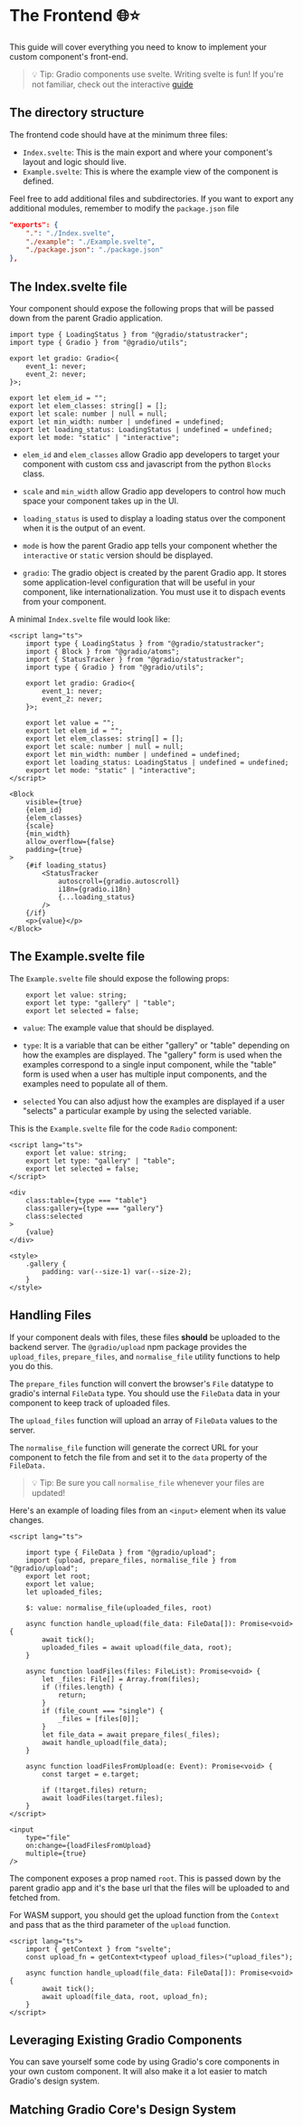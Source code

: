 # The Frontend 🌐⭐️

This guide will cover everything you need to know to implement your custom component's front-end.

>💡 Tip: Gradio components use svelte. Writing svelte is fun! If you're not familiar, check out the interactive [guide](https://learn.svelte.dev/tutorial/welcome-to-svelte)

## The directory structure 

The frontend code should have at the minimum three files:

* `Index.svelte`: This is the main export and where your component's layout and logic should live.
* `Example.svelte`: This is where the example view of the component is defined.

Feel free to add additional files and subdirectories. 
If you want to export any additional modules, remember to modify the `package.json` file

```json
"exports": {
    ".": "./Index.svelte",
    "./example": "./Example.svelte",
    "./package.json": "./package.json"
},
```

## The Index.svelte file

Your component should expose the following props that will be passed down from the parent Gradio application.

```
import type { LoadingStatus } from "@gradio/statustracker";
import type { Gradio } from "@gradio/utils";

export let gradio: Gradio<{
    event_1: never;
    event_2: never;
}>;

export let elem_id = "";
export let elem_classes: string[] = [];
export let scale: number | null = null;
export let min_width: number | undefined = undefined;
export let loading_status: LoadingStatus | undefined = undefined;
export let mode: "static" | "interactive";
```

* `elem_id` and `elem_classes` allow Gradio app developers to target your component with custom css and javascript from the python `Blocks` class.

* `scale` and `min_width` allow Gradio app developers to control how much space your component takes up in the UI.

* `loading_status` is used to display a loading status over the component when it is the output of an event.

* `mode` is how the parent Gradio app tells your component whether the `interactive` or `static` version should be displayed.

* `gradio`: The gradio object is created by the parent Gradio app. It stores some application-level configuration that will be useful in your component, like internationalization. You must use it to dispach events from your component.

A minimal `Index.svelte` file would look like:

```
<script lang="ts">
	import type { LoadingStatus } from "@gradio/statustracker";
    import { Block } from "@gradio/atoms";
	import { StatusTracker } from "@gradio/statustracker";
	import type { Gradio } from "@gradio/utils";

	export let gradio: Gradio<{
		event_1: never;
		event_2: never;
	}>;

    export let value = "";
	export let elem_id = "";
	export let elem_classes: string[] = [];
	export let scale: number | null = null;
	export let min_width: number | undefined = undefined;
	export let loading_status: LoadingStatus | undefined = undefined;
    export let mode: "static" | "interactive";
</script>

<Block
	visible={true}
	{elem_id}
	{elem_classes}
	{scale}
	{min_width}
	allow_overflow={false}
	padding={true}
>
	{#if loading_status}
		<StatusTracker
			autoscroll={gradio.autoscroll}
			i18n={gradio.i18n}
			{...loading_status}
		/>
	{/if}
    <p>{value}</p>
</Block>
```

## The Example.svelte file

The `Example.svelte` file should expose the following props:

```
    export let value: string;
    export let type: "gallery" | "table";
    export let selected = false;
```

* `value`: The example value that should be displayed.

* `type`: It is a variable that can be either "gallery" or "table" depending on how the examples are displayed. The "gallery" form is used when the examples correspond to a single input component, while the "table" form is used when a user has multiple input components, and the examples need to populate all of them. 

* `selected` You can also adjust how the examples are displayed if a user "selects" a particular example by using the selected variable.

This is the `Example.svelte` file for the code `Radio` component:

```
<script lang="ts">
	export let value: string;
	export let type: "gallery" | "table";
	export let selected = false;
</script>

<div
	class:table={type === "table"}
	class:gallery={type === "gallery"}
	class:selected
>
	{value}
</div>

<style>
	.gallery {
		padding: var(--size-1) var(--size-2);
	}
</style>
```

## Handling Files

If your component deals with files, these files **should** be uploaded to the backend server. 
The `@gradio/upload` npm package provides the `upload_files`, `prepare_files`, and `normalise_file` utility functions to help you do this.

The `prepare_files` function will convert the browser's `File` datatype to gradio's internal `FileData` type.
You should use the `FileData` data in your component to keep track of uploaded files.

The `upload_files` function will upload an array of `FileData` values to the server.

The `normalise_file` function will generate the correct URL for your component to fetch the file from and set it to the `data` property of the `FileData.`

>💡 Tip: Be sure you call `normalise_file` whenever your files are updated!


Here's an example of loading files from an `<input>` element when its value changes.


```
<script lang="ts">

    import type { FileData } from "@gradio/upload";
    import {upload, prepare_files, normalise_file } from "@gradio/upload";
    export let root;
    export let value;
    let uploaded_files;

    $: value: normalise_file(uploaded_files, root)

    async function handle_upload(file_data: FileData[]): Promise<void> {
        await tick();
        uploaded_files = await upload(file_data, root);
    }

    async function loadFiles(files: FileList): Promise<void> {
        let _files: File[] = Array.from(files);
        if (!files.length) {
            return;
        }
        if (file_count === "single") {
            _files = [files[0]];
        }
        let file_data = await prepare_files(_files);
        await handle_upload(file_data);
    }

    async function loadFilesFromUpload(e: Event): Promise<void> {
		const target = e.target;

		if (!target.files) return;
		await loadFiles(target.files);
	}
</script>

<input
    type="file"
    on:change={loadFilesFromUpload}
    multiple={true}
/>
```

The component exposes a prop named `root`. 
This is passed down by the parent gradio app and it's the base url that the files will be uploaded to and fetched from.

For WASM support, you should get the upload function from the `Context` and pass that as the third parameter of the `upload` function.

```
<script lang="ts">
    import { getContext } from "svelte";
    const upload_fn = getContext<typeof upload_files>("upload_files");

    async function handle_upload(file_data: FileData[]): Promise<void> {
        await tick();
        await upload(file_data, root, upload_fn);
    }
</script>
```

## Leveraging Existing Gradio Components

You can save yourself some code by using Gradio's core components in your own custom component.
It will also make it a lot easier to match Gradio's design system.

<Freddy to point to docs here>



## Matching Gradio Core's Design System
<Hannah and Ali Abid to elaborate>
